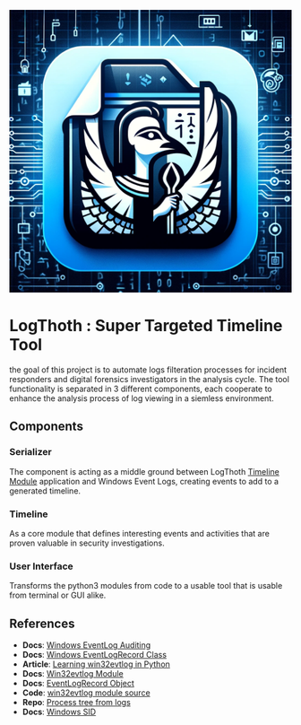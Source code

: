 ![some kickass logo](https://github.com/Ng00m4lDhuhr/LogThoth/blob/main/Graphics/Logo.png)
# LogThoth : Super Targeted Timeline Tool
the goal of this project is to automate logs filteration processes for incident responders and digital forensics investigators in the analysis cycle. The tool functionality is separated in 3 different components, each cooperate to enhance the analysis process of log viewing in a siemless environment.

## Components
### Serializer
The component is acting as a middle ground between LogThoth [Timeline Module](https://github.com/Ng00m4lDhuhr/LogThoth/blob/main/#timeline) application and Windows Event Logs, creating events to add to a generated timeline. 
### Timeline
As a core module that defines interesting events and activities that are proven valuable in security investigations.
### User Interface
Transforms the python3 modules from code to a usable tool that is usable from terminal or GUI alike.

References
---
* **Docs**: [Windows EventLog Auditing](https://learn.microsoft.com/en-us/windows/security/threat-protection/auditing/event-4624)
* **Docs**: [Windows EventLogRecord Class](https://learn.microsoft.com/en-us/dotnet/api/system.diagnostics.eventing.reader.eventlogrecord?view=dotnet-plat-ext-7.0)
* **Article**: [Learning win32evtlog in Python](https://ph20eow.gitbook.io/tech-stuff/silketw/learning-win32evtlog-in-python)
* **Docs**: [Win32evtlog Module](https://timgolden.me.uk/pywin32-docs/win32evtlog.html)
* **Docs**: [EventLogRecord Object](https://timgolden.me.uk/pywin32-docs/PyEventLogRecord.html)
* **Code**: [win32evtlog module source](https://github.com/mhammond/pywin32/blob/main/win32/src/win32evtlog.i)
* **Repo**: [Process tree from logs](https://github.com/williballenthin/process-forest/tree/master)
* **Docs**: [Windows SID](https://learn.microsoft.com/en-us/windows-server/identity/ad-ds/manage/understand-security-identifiers)
